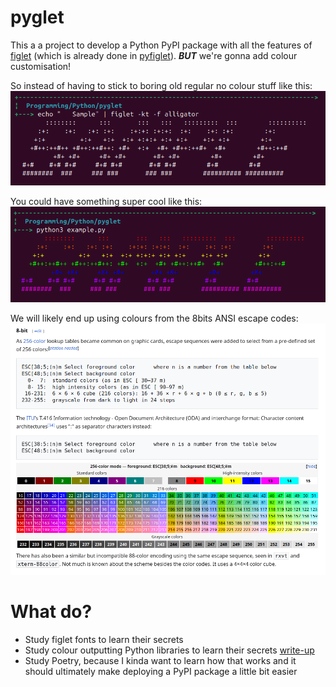 # pyglet

This a a project to develop a Python PyPI package with all the features of [figlet](http://www.figlet.org/) (which is already done in [pyfiglet](https://pypi.org/project/pyfiglet/)). **_BUT_** we're gonna add colour customisation!

So instead of having to stick to boring old regular no colour stuff like this:  
![showing plain figlet](./README_IMGS/plain_figlet.png)

You could have something super cool like this:  
![showing colourful figlet](./README_IMGS/colourful_figlet.png)

We will likely end up using colours from the 8bits ANSI escape codes:  
![ANSI escape codes](./README_IMGS/8bit-colour-ref.png)

# What do?
* Study figlet fonts to learn their secrets 
* Study colour outputting Python libraries to learn their secrets [write-up](./Notes/colour_output.md)
* Study Poetry, because I kinda want to learn how that works and it should ultimately make deploying a PyPI package a little bit easier